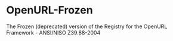 # OpenURL-Frozen
The Frozen (deprecated) version of the Registry for the OpenURL Framework - ANSI/NISO Z39.88-2004
